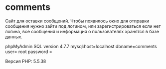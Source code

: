 # comments

Сайт для оставки сообщений. Чтобы появилось окно для отправки сообщения нужно зайти под логином, или зарегистрироваться если нет логина, все сообщения и информация о пользователях хранятся в базе данных.

phpMyAdmin SQL
version 4.7.7
mysql:host=localhost
dbname=comments
user= root
password =

Версия PHP: 5.5.38

